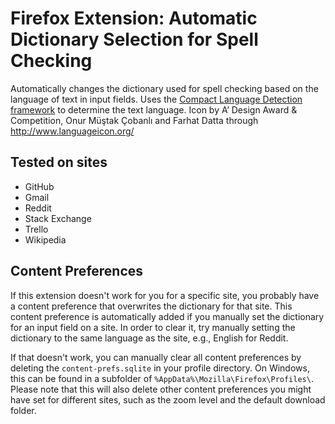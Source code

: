 # Firefox Extension: Automatic Dictionary Selection for Spell Checking
Automatically changes the dictionary used for spell checking based on the language of text in input fields.
Uses the [Compact Language Detection framework](https://github.com/CLD2Owners/cld2) to determine the text language.
Icon by A’ Design Award & Competition, Onur Müştak Çobanlı and Farhat Datta through http://www.languageicon.org/

## Tested on sites
- GitHub
- Gmail
- Reddit
- Stack Exchange
- Trello
- Wikipedia

## Content Preferences
If this extension doesn't work for you for a specific site, you probably have a content preference that overwrites the dictionary for that site.
This content preference is automatically added if you manually set the dictionary for an input field on a site.
In order to clear it, try manually setting the dictionary to the same language as the site, e.g., English for Reddit.

If that doesn't work, you can manually clear all content preferences by deleting the `content-prefs.sqlite` in your profile directory.
On Windows, this can be found in a subfolder of `%AppData%\Mozilla\Firefox\Profiles\`.
Please note that this will also delete other content preferences you might have set for different sites, such as the zoom level and the default download folder.
